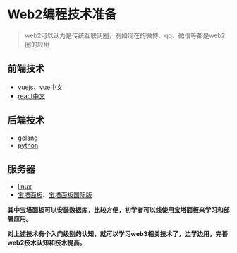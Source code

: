 # Web2编程技术准备

> web2可以认为是传统互联网圈，例如现在的微博、qq、微信等都是web2圈的应用

## 前端技术

* [vuejs](https://vuejs.org/)、[vue中文](https://cn.vuejs.org)
* [react中文](https://react.nodejs.cn/learn)

## 后端技术

* [golang](https://golang-china.github.io/gopl-zh)
* [python](https://docs.python.org/zh-cn/3)

## 服务器

* [linux](https://www.runoob.com/linux/linux-tutorial.html)
* [宝塔面板](https://www.bt.cn/new/index.html)、[宝塔面板国际版](https://www.aapanel.com)

**其中宝塔面板可以安装数据库，比较方便，初学者可以线使用宝塔面板来学习和部署应用。**

**对上述技术有个入门级别的认知，就可以学习web3相关技术了，边学边用，完善web2技术认知和技术提高。**
